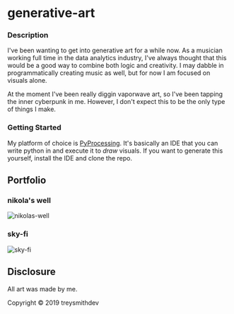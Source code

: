 # generative-art

### Description

I've been wanting to get into generative art for a while now. As a musician working full time in the data analytics industry, I've always thought that this would be a good way to combine both logic and creativity. I may dabble in programmatically creating music as well, but for now I am focused on visuals alone. 

At the moment I've been really diggin vaporwave art, so I've been tapping the inner cyberpunk in me. However, I don't expect this to be the only type of things I make.

### Getting Started

My platform of choice is [PyProcessing](https://py.processing.org/). It's basically an IDE that you can write python in and execute it to *draw* visuals. If you want to generate this yourself, install the IDE and clone the repo.


## Portfolio

### nikola's well

![nikolas-well](./nikolas-well/nikolas-well.gif)


### sky-fi

![sky-fi](./sky-fi/sky-fi.gif)



## Disclosure

All art was made by me.

Copyright © 2019 treysmithdev